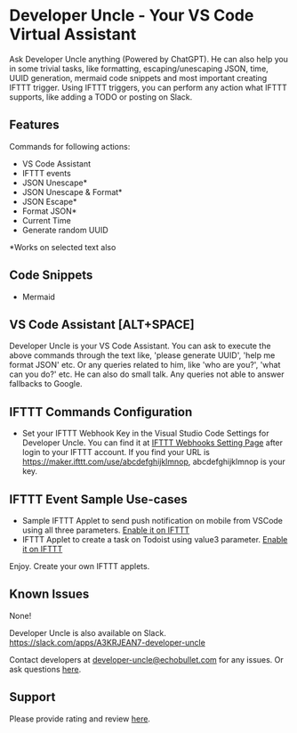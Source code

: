 # Developer Uncle - Your VS Code Virtual Assistant

Ask Developer Uncle anything (Powered by ChatGPT). He can also help you in some trivial tasks, like formatting, escaping/unescaping JSON, time, UUID generation, mermaid code snippets and most important creating IFTTT trigger. Using IFTTT triggers, you can perform any action what IFTTT supports, like adding a TODO or posting on Slack. 

## Features
Commands for following actions:
 - VS Code Assistant
 - IFTTT events
 - JSON Unescape* 
 - JSON Unescape & Format*   
 - JSON Escape*
 - Format JSON*  
 - Current Time     
 - Generate random UUID

 *Works on selected text also

## Code Snippets
 - Mermaid

## VS Code Assistant [ALT+SPACE]
Developer Uncle is your VS Code Assistant. You can ask to execute the above commands through the text like, 'please generate UUID', 'help me format JSON' etc. Or any queries related to him, like 'who are you?', 'what can you do?' etc. He can also do small talk. Any queries not able to answer fallbacks to Google.

## IFTTT Commands Configuration
- Set your IFTTT Webhook Key in the Visual Studio Code Settings for Developer Uncle. You can find it at [IFTTT Webhooks Setting Page](https://ifttt.com/maker_webhooks/settings) after login to your IFTTT account. If you find your URL is https://maker.ifttt.com/use/abcdefghijklmnop, abcdefghijklmnop is your key.

## IFTTT Event Sample Use-cases
- Sample IFTTT Applet to send push notification on mobile from VSCode using all three parameters. [Enable it on IFTTT](https://ifttt.com/applets/UbS7eUcZ-visual-studio-code-to-notification)
- IFTTT Applet to create a task on Todoist using value3 parameter. [Enable it on IFTTT](https://ifttt.com/applets/Bagt24Fx-visual-studio-code-to-task-creation-on-todoist)

Enjoy. Create your own IFTTT applets.


## Known Issues

None!

Developer Uncle is also available on Slack. https://slack.com/apps/A3KRJEAN7-developer-uncle

Contact developers at developer-uncle@echobullet.com for any issues. Or ask questions [here](https://marketplace.visualstudio.com/items?itemName=developeruncle.dev-uncle&ssr=false#qna).

## Support

Please provide rating and review [here](https://marketplace.visualstudio.com/items?itemName=developeruncle.dev-uncle&ssr=false#review-details).
